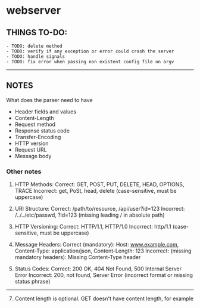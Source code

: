 # webserver

## THINGS TO-DO:
	- TODO: delete method
	- TODO: verify if any exception or error could crash the server
	- TODO: handle signals
	- TODO: fix error when passing non existent config file on argv 
---

## NOTES
What does the parser need to have

- Header fields and values
- Content-Length
- Request method
- Response status code
- Transfer-Encoding
- HTTP version
- Request URL
- Message body


### Other notes

1) HTTP Methods:
	Correct: GET, POST, PUT, DELETE, HEAD, OPTIONS, TRACE
	Incorrect: get, PoSt, head, delete (case-sensitive, must be uppercase)
2) URI Structure:
	Correct: /path/to/resource, /api/user?id=123
	Incorrect: /../../etc/passwd, ?id=123 (missing leading / in absolute path)
	<!---
	# If str[0] != '/' or uri.empty().
	# Invalid characters are: spaces, control characters, $, |, < and >
	# reject urls that contain path traversal sequences such as '..' or '/../'
	# Validate URI Length, limitate to a maximum URI length (such as 2048 chars)
	-->
3) HTTP Versioning:
	Correct: HTTP/1.1, HTTP/1.0
	Incorrect: http/1.1 (case-sensitive, must be uppercase)
	<!---
	# Must also check which versions our webserver accepts
	-->

4) Message Headers:
	Correct (mandatory): Host: www.example.com, Content-Type: application/json, Content-Length: 123
	Incorrect: (missing mandatory headers): Missing Content-Type header
	<!---
	# validate mandatory headers, host and content length must be present.
	-->
6) Status Codes:
	Correct: 200 OK, 404 Not Found, 500 Internal Server Error
	Incorrect: 200, not found, Server Error (incorrect format or missing status phrase)

------

7) Content length is optional. GET doesn't have content length, for example